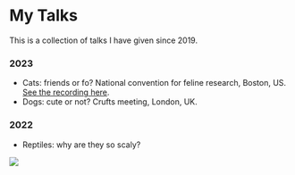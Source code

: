 # My Talks

This is a collection of talks I have given since 2019.

### 2023

- Cats: friends or fo? National convention for feline research, Boston, US. [See the recording here](https://www.youtube.com/watch?v=xbs7FT7dXYc).
- Dogs: cute or not? Crufts meeting, London, UK.

### 2022

- Reptiles: why are they so scaly? 

![](https://bit.ly/python_cat)



